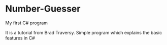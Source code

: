# Number-Guesser
My first C# program

It is a tutorial from Brad Traversy. Simple program which explains the basic features in C# 
